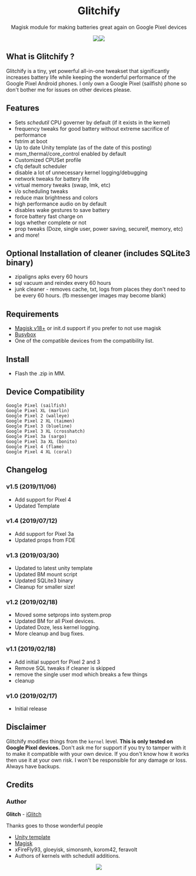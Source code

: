 <h1 align="center">Glitchify</h1>
<p align="center">Magisk module for making batteries great again on Google Pixel devices<strong></strong>
</p>

<p align="center">
<img src="https://img.shields.io/badge/Version-1.5-lightgrey.svg?style=flat-square"/><img src="https://img.shields.io/badge/Updated-Nov%2006%2C%202019-brightgreen.svg?style=flat-square"/>
</p>

## What is Glitchify ?
Glitchify is a tiny, yet powerful all-in-one tweakset that significantly increases battery life while keeping the wonderful performance of the Google Pixel Android phones.  I only own a Google Pixel (sailfish) phone so don't bother me for issues on other devices please.

## Features
- Sets *schedutil* CPU governer by default (if it exists in the kernel)
- frequency tweaks for good battery without extreme sacrifice of performance
- fstrim at boot
- Up to date Unity template (as of the date of this posting)
- msm_thermal/core_control enabled by default
- Customized CPUSet profile
- cfq default scheduler
- disable a lot of unnecessary kernel logging/debugging
- network tweaks for battery life
- virtual memory tweaks (swap, lmk, etc)
- i/o scheduling tweaks
- reduce max brightness and colors
- high performance audio on by default
- disables wake gestures to save battery
- force battery fast charge on
- logs whether complete or not
- prop tweaks (Doze, single user, power saving, secureif, memory, etc)
- and more!

## Optional Installation of cleaner (includes SQLite3 binary)
- zipaligns apks every 60 hours
- sql vacuum and reindex every 60 hours
- junk cleaner - removes cache, txt, logs from places they don't need to be every 60 hours. (fb messenger images may become blank)

## Requirements
- [Magisk v18+](https://github.com/topjohnwu/Magisk/releases) or init.d support if you prefer to not use magisk
- [Busybox](https://github.com/Magisk-Modules-Repo/busybox-ndk)
- One of the compatible devices from the compatibility list.

## Install
- Flash the .zip in MM.

## Device Compatibility
```
Google Pixel (sailfish)
Google Pixel XL (marlin)
Google Pixel 2 (walleye)
Google Pixel 2 XL (taimen)
Google Pixel 3 (blueline)
Google Pixel 3 XL (crosshatch)
Google Pixel 3a (sargo)
Google Pixel 3a XL (bonito)
Google Pixel 4 (flame)
Google Pixel 4 XL (coral)

```
## Changelog
### v1.5 (2019/11/06)
- Add support for Pixel 4
- Updated Template

### v1.4 (2019/07/12)
- Add support for Pixel 3a
- Updated props from FDE

### v1.3 (2019/03/30)
- Updated to latest unity template
- Updated BM mount script
- Updated SQLite3 binary
- Cleanup for smaller size!

### v1.2 (2019/02/18)
- Moved some setprops into system.prop
- Updated BM for all Pixel devices. 
- Updated Doze, less kernel logging.
- More cleanup and bug fixes.

### v1.1 (2019/02/18)
- Add initial support for Pixel 2 and 3
- Remove SQL tweaks if cleaner is skipped
- remove the single user mod which breaks a few things
- cleanup

### v1.0 (2019/02/17)
- Initial release

## Disclaimer
Glitchify modifies things from the `kernel` level. **This is only tested on Google Pixel devices.** Don't ask me for support if you try to tamper with it to make it compatible with your own device. If you don't know how it works then use it at your own risk. I won't be responsible for any damage or loss. Always have backups.

## Credits
### Author
**Glitch** - [iGlitch](https://github.com/iGlitch)

Thanks goes to those wonderful people
- [Unity template](https://github.com/Zackptg5/Unity)
- [Magisk](https://github.com/topjohnwu/Magisk)
- xFireFly93, gloeyisk, simonsmh, korom42, feravolt
- Authors of kernels with schedutil additions.

<p align="center">
<img src="http://hits.dwyl.io/iGlitch/glitchify.svg"/>
</p>
